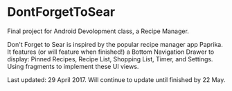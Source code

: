 # DontForgetToSear
Final project for Android Devolopment class, a Recipe Manager.

Don't Forget to Sear is inspired by the popular recipe manager app Paprika.
It features (or will feature when finished!) a Bottom Navigation Drawer to display:
  Pinned Recipes, Recipe List, Shopping List, Timer, and Settings.
Using fragments to implement these UI views.

Last updated: 29 April 2017.
Will continue to update until finished by 22 May.
